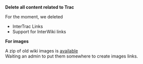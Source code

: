 **Delete all content related to Trac**

For the moment, we deleted

* InterTrac Links
* Support for InterWiki links

**For images** 

A zip of old wiki images is [available](http://www.analysesig.net/images_mapnik_trac.zip)  
Waiting an admin to put them somewhere to create images links.

